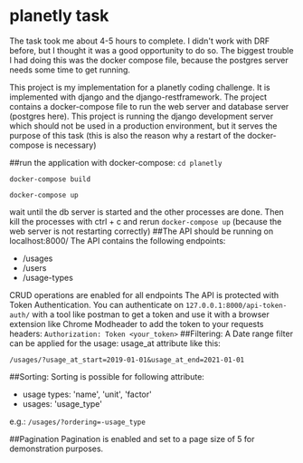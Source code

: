 # planetly task
The task took me about 4-5 hours to complete. I didn't work
with DRF before, but I thought it was a good opportunity to 
do so. The biggest trouble I had doing this was the docker
compose file, because the postgres server needs some time
to get running.

This project is my implementation for a planetly coding challenge.
It is implemented with django and the django-restframework.
The project contains a docker-compose file to run the 
web server and database server (postgres here).
This project is running the django development server which
should not be used in a production environment, but it 
serves the purpose of this task (this is also the reason why
a restart of the docker-compose is necessary)

##run the application with docker-compose:
`cd planetly`

`docker-compose build`

`docker-compose up`

wait until the db server is started and the other processes are done. 
Then kill the processes with ctrl + c and rerun 
`docker-compose up` (because the web server is not restarting correctly)
##The API should be running on localhost:8000/
The API contains the following endpoints:
* /usages
* /users
* /usage-types

CRUD operations are enabled for all endpoints
The API is protected with Token Authentication. You can authenticate 
on `127.0.0.1:8000/api-token-auth/` with a tool like postman to
get a token and use it with a browser extension like Chrome Modheader
to add the token to your requests headers:
`Authorization: Token <your_token>`
##Filtering:
A Date range filter can be applied for the usage: usage_at attribute like this:

`/usages/?usage_at_start=2019-01-01&usage_at_end=2021-01-01`

##Sorting:
Sorting is possible for following attribute:
* usage types: 'name', 'unit', 'factor'
* usages: 'usage_type'

e.g.: `/usages/?ordering=-usage_type`

##Pagination
Pagination is enabled and set to a page size of 5 for demonstration purposes.